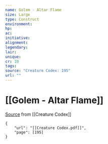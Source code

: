 ```yaml
---
name: Golem - Altar Flame
size: Large
type: Construct
environment: 
hp: 
ac: 
initiative: 
alignment: 
legendary: 
lair: 
unique: 
cr: 10
tags: 
source: "Creature Codex: 195"
url: ""
---
```

# [[Golem - Altar Flame]]

[Source](zotero://open-pdf/library/items/NTNKJRHG?page=195) from [[Creature Codex]]

```pdf
{
	"url": "[[Creature Codex.pdf]]",
	"page": [195]
}
```

